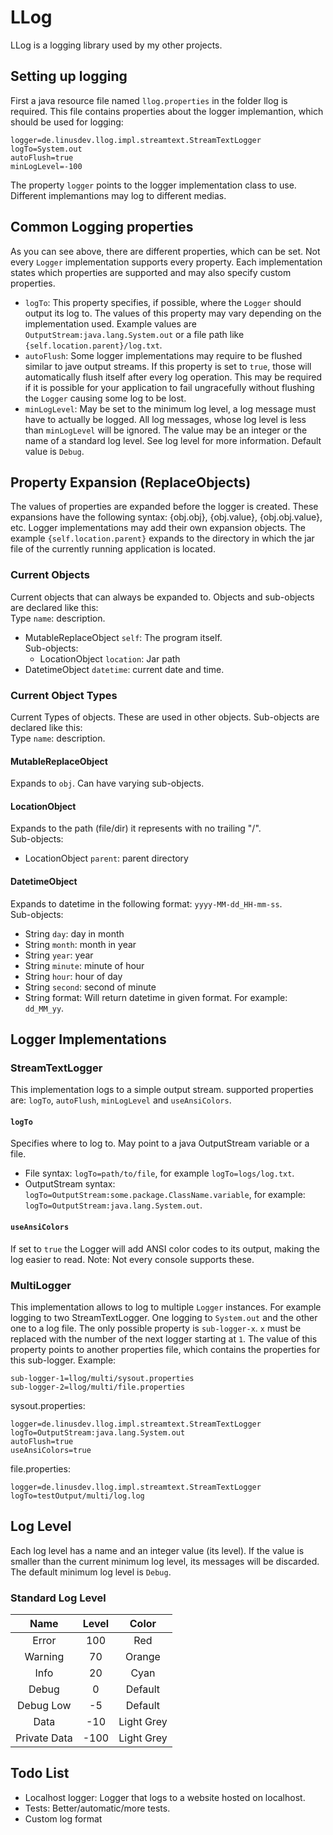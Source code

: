 # LLog
LLog is a logging library used by my other projects.

## Setting up logging
First a java resource file named `llog.properties` in the folder llog is required. This file contains properties about the logger implemantion, which should be used for logging:
```properties
logger=de.linusdev.llog.impl.streamtext.StreamTextLogger
logTo=System.out
autoFlush=true
minLogLevel=-100
```
The property `logger` points to the logger implementation class to use. Different implemantions may log to different medias.

## Common Logging properties
As you can see above, there are different properties, which can be set. Not every `Logger` implementation supports every property. Each implementation states which properties are supported and may also specify custom properties.
- `logTo`: This property specifies, if possible, where the `Logger` should output its log to. The values of this property may vary depending on the implementation used. Example values are `OutputStream:java.lang.System.out` or a file path like `{self.location.parent}/log.txt`.
- `autoFlush`: Some logger implementations may require to be flushed similar to jave output streams. If this property is set to `true`, those will automatically flush itself after every log operation. This may be required if it is possible for your application to fail ungracefully without flushing the `Logger` causing some log to be lost.
- `minLogLevel`: May be set to the minimum log level, a log message must have to actually be logged. All log messages, whose log level is less than `minLogLevel` will be ignored. The value may be an integer or the name of a standard log level. See log level for more information. Default value is `Debug`.

## Property Expansion (ReplaceObjects)
The values of properties are expanded before the logger is created. These expansions have the following syntax: {obj.obj}, {obj.value}, {obj.obj.value}, etc. Logger implementations may add their own expansion objects. The example `{self.location.parent}` expands to the directory in which the jar file of the currently running application is located.

### Current Objects
Current objects that can always be expanded to.
Objects and sub-objects are declared like this:<br>
Type `name`: description.
- MutableReplaceObject `self`: The program itself.<br>
  Sub-objects:
  - LocationObject `location`: Jar path
- DatetimeObject `datetime`: current date and time.

### Current Object Types
Current Types of objects. These are used in other objects. Sub-objects are declared like this:<br>
Type `name`: description.

#### MutableReplaceObject
Expands to `obj`. Can have varying sub-objects.

#### LocationObject
Expands to the path (file/dir) it represents with no trailing "/".<br>
Sub-objects:
- LocationObject `parent`: parent directory

#### DatetimeObject
Expands to datetime in the following format: `yyyy-MM-dd_HH-mm-ss`.<br>
Sub-objects:
- String `day`: day in month
- String `month`: month in year
- String `year`: year
- String `minute`: minute of hour
- String `hour`: hour of day
- String `second`: second of minute
- String format: Will return datetime in given format. For example: `dd_MM_yy`.

## Logger Implementations

### StreamTextLogger
This implementation logs to a simple output stream.
supported properties are: `logTo`, `autoFlush`, `minLogLevel` and `useAnsiColors`.

#### `logTo`
Specifies where to log to. May point to a java OutputStream variable or a file.
- File syntax: `logTo=path/to/file`, for example `logTo=logs/log.txt`.
- OutputStream syntax: `logTo=OutputStream:some.package.ClassName.variable`, for example: `logTo=OutputStream:java.lang.System.out`.

#### `useAnsiColors`
If set to `true` the Logger will add ANSI color codes to its output, making the log easier to read. Note: Not every console supports these.

### MultiLogger
This implementation allows to log to multiple `Logger` instances. For example logging to two StreamTextLogger. One logging to `System.out` and the other one to a log file. The only possible property is `sub-logger-x`. `x` must be replaced with the number of the next logger starting at `1`. The value of this property points to another properties file, which contains the properties for this sub-logger. Example:
```properties
sub-logger-1=llog/multi/sysout.properties
sub-logger-2=llog/multi/file.properties
```
sysout.properties:
```properties
logger=de.linusdev.llog.impl.streamtext.StreamTextLogger
logTo=OutputStream:java.lang.System.out
autoFlush=true
useAnsiColors=true
```
file.properties:
```properties
logger=de.linusdev.llog.impl.streamtext.StreamTextLogger
logTo=testOutput/multi/log.log
```

## Log Level
Each log level has a name and an integer value (its level). If the value is smaller than the current minimum log level, its messages will be discarded. The default minimum log level is `Debug`.

### Standard Log Level

|     Name     | Level |   Color    |
|:------------:|:-----:|:----------:|
|    Error     |  100  |    Red     |
|   Warning    |  70   |   Orange   |
|     Info     |  20   |    Cyan    |
|    Debug     |   0   |  Default   |
|  Debug Low   |  -5   |  Default   |
|     Data     |  -10  | Light Grey |
| Private Data | -100  | Light Grey |

## Todo List
- Localhost logger: Logger that logs to a website hosted on localhost.
- Tests: Better/automatic/more tests.
- Custom log format
